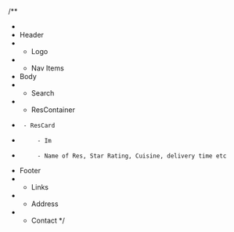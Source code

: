 /\*\*

-
- Header
- - Logo
- - Nav Items
- Body
- - Search
- - ResContainer
-      - ResCard
-          - Im
-          - Name of Res, Star Rating, Cuisine, delivery time etc
- Footer
- - Links
- - Address
- - Contact
    \*/
